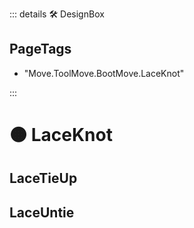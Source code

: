 ::: details 🛠 <dev>DesignBox</dev> 

<h2>PageTags</h2>

- "Move.ToolMove.BootMove.LaceKnot"

:::
# 🟠 <move>LaceKnot</move>

## LaceTieUp

## LaceUntie
